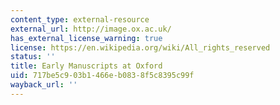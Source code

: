 ```yaml
---
content_type: external-resource
external_url: http://image.ox.ac.uk/
has_external_license_warning: true
license: https://en.wikipedia.org/wiki/All_rights_reserved
status: ''
title: Early Manuscripts at Oxford
uid: 717be5c9-03b1-466e-b083-8f5c8395c99f
wayback_url: ''
---
```

